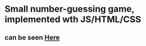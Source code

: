 # Small number-guessing game, implemented wth JS/HTML/CSS
## can be seen [Here](https://geor0014.github.io/vanilla_js_html_css_guess_number_minigame/)

